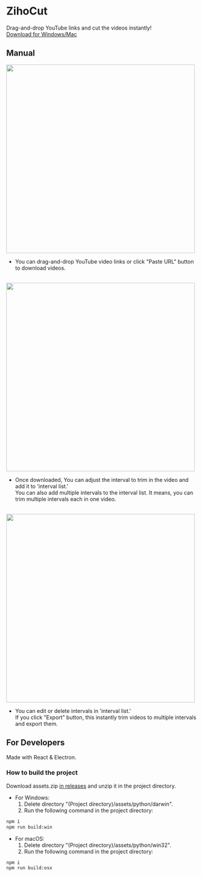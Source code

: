 # ZihoCut
Drag-and-drop YouTube links and cut the videos instantly!<br>
[Download for Windows/Mac](https://github.com/piz2a/zihocut/releases)

## Manual
<img src="https://github.com/piz2a/zihocut/assets/43025513/3294c5d3-bbaf-4ff6-b443-6bb15f1907f5" width="500px">

- You can drag-and-drop YouTube video links or click "Paste URL" button to download videos.

<br>

<img src="https://github.com/piz2a/zihocut/assets/43025513/3474f7aa-579a-4f28-bd9f-de506854a23d" width="500px">

- Once downloaded, You can adjust the interval to trim in the video and add it to 'interval list.'<br>
You can also add multiple intervals to the interval list. It means, you can trim multiple intervals each in one video.

<br>

<img src="https://github.com/piz2a/zihocut/assets/43025513/108dd471-1b74-421c-82c1-5a1c0d045e16" width="500px">

- You can edit or delete intervals in 'interval list.'<br>
If you click "Export" button, this instantly trim videos to multiple intervals and export them.


## For Developers

Made with React & Electron.

### How to build the project
Download assets.zip [in releases](https://github.com/piz2a/zihocut/releases) and unzip it in the project directory.
- For Windows:
  1. Delete directory "(Project directory)/assets/python/darwin".
  2. Run the following command in the project directory:
```sh
npm i
npm run build:win
```
- For macOS:
  1. Delete directory "(Project directory)/assets/python/win32".
  2. Run the following command in the project directory:
```sh
npm i
npm run build:osx
```
